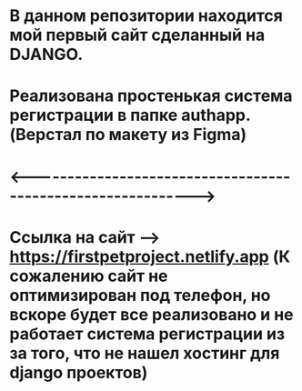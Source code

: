 # В данном репозитории находится мой первый сайт сделанный на DJANGO.
# Реализована простенькая система регистрации в папке authapp.  (Верстал по макету из Figma)
# <------------------------------------------------------------>
# Ссылка на сайт -->  https://firstpetproject.netlify.app  (К сожалению сайт не оптимизирован под телефон, но вскоре будет все реализовано и не работает система регистрации из за того, что не нашел хостинг для django проектов)
